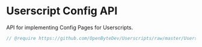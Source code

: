 # Userscript Config API

API for implementing Config Pages for Userscripts.


```js
// @require https://github.com/OpenByteDev/Userscripts/raw/master/Userscript_Config_API/1.0.0/Userscript_Config_API.user.js
```
